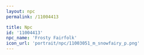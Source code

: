 ```yaml
---
layout: npc
permalink: /11004413

title: Npc
id: '11004413'
npc_name: 'Frosty Fairfolk'
icon_url: 'portrait/npc/11003051_m_snowfairy_p.png'
---
```

